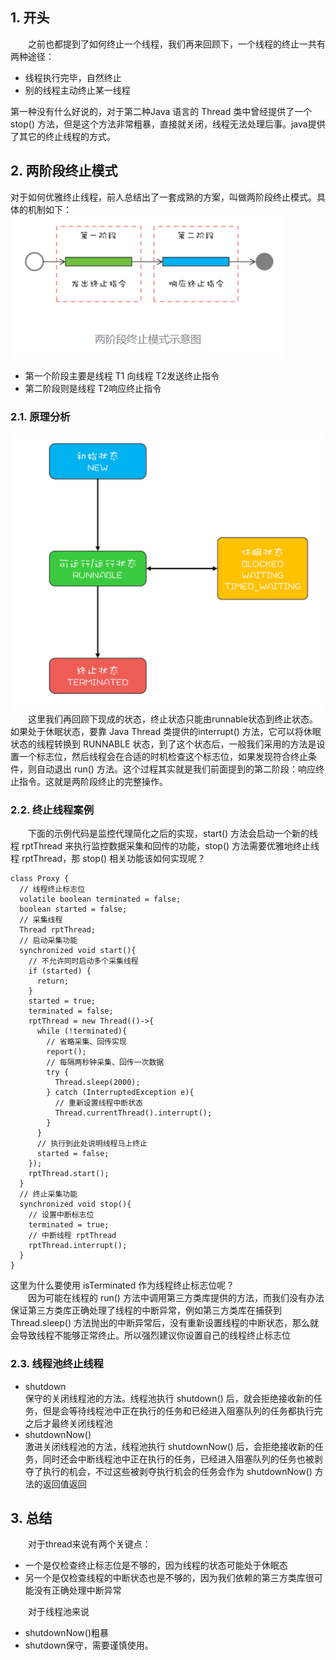 ## 1. 开头
&emsp;&emsp;之前也都提到了如何终止一个线程，我们再来回顾下，一个线程的终止一共有两种途径：
* 线程执行完毕，自然终止
* 别的线程主动终止某一线程  

第一种没有什么好说的，对于第二种Java 语言的 Thread 类中曾经提供了一个 stop() 方法，但是这个方法非常粗暴，直接就关闭，线程无法处理后事。java提供了其它的终止线程的方式。  

## 2. 两阶段终止模式  
对于如何优雅终止线程，前人总结出了一套成熟的方案，叫做两阶段终止模式。具体的机制如下：
![](两阶段终止机制.png)  

* 第一个阶段主要是线程 T1 向线程 T2发送终止指令
* 第二阶段则是线程 T2响应终止指令

### 2.1. 原理分析  
![](java线程状态.png)  
&emsp;&emsp;这里我们再回顾下现成的状态，终止状态只能由runnable状态到终止状态。如果处于休眠状态，要靠 Java Thread 类提供的interrupt() 方法，它可以将休眠状态的线程转换到 RUNNABLE 状态，到了这个状态后，一般我们采用的方法是设置一个标志位，然后线程会在合适的时机检查这个标志位，如果发现符合终止条件，则自动退出 run() 方法。这个过程其实就是我们前面提到的第二阶段：响应终止指令。这就是两阶段终止的完整操作。


### 2.2. 终止线程案例  
&emsp;&emsp;下面的示例代码是监控代理简化之后的实现，start() 方法会启动一个新的线程 rptThread 来执行监控数据采集和回传的功能，stop() 方法需要优雅地终止线程 rptThread，那 stop() 相关功能该如何实现呢？
```
class Proxy {
  // 线程终止标志位
  volatile boolean terminated = false;
  boolean started = false;
  // 采集线程
  Thread rptThread;
  // 启动采集功能
  synchronized void start(){
    // 不允许同时启动多个采集线程
    if (started) {
      return;
    }
    started = true;
    terminated = false;
    rptThread = new Thread(()->{
      while (!terminated){
        // 省略采集、回传实现
        report();
        // 每隔两秒钟采集、回传一次数据
        try {
          Thread.sleep(2000);
        } catch (InterruptedException e){
          // 重新设置线程中断状态
          Thread.currentThread().interrupt();
        }
      }
      // 执行到此处说明线程马上终止
      started = false;
    });
    rptThread.start();
  }
  // 终止采集功能
  synchronized void stop(){
    // 设置中断标志位
    terminated = true;
    // 中断线程 rptThread
    rptThread.interrupt();
  }
}
``` 
这里为什么要使用 isTerminated 作为线程终止标志位呢？  
&emsp;&emsp;因为可能在线程的 run() 方法中调用第三方类库提供的方法，而我们没有办法保证第三方类库正确处理了线程的中断异常，例如第三方类库在捕获到 Thread.sleep() 方法抛出的中断异常后，没有重新设置线程的中断状态，那么就会导致线程不能够正常终止。所以强烈建议你设置自己的线程终止标志位


### 2.3. 线程池终止线程  
* shutdown  
  保守的关闭线程池的方法。线程池执行 shutdown() 后，就会拒绝接收新的任务，但是会等待线程池中正在执行的任务和已经进入阻塞队列的任务都执行完之后才最终关闭线程池
* shutdownNow()  
  激进关闭线程池的方法，线程池执行 shutdownNow() 后，会拒绝接收新的任务，同时还会中断线程池中正在执行的任务，已经进入阻塞队列的任务也被剥夺了执行的机会，不过这些被剥夺执行机会的任务会作为 shutdownNow() 方法的返回值返回



## 3. 总结  
&emsp;&emsp;对于thread来说有两个关键点：
* 一个是仅检查终止标志位是不够的，因为线程的状态可能处于休眠态
* 另一个是仅检查线程的中断状态也是不够的，因为我们依赖的第三方类库很可能没有正确处理中断异常 

&emsp;&emsp;对于线程池来说
* shutdownNow()粗暴
* shutdown保守，需要谨慎使用。